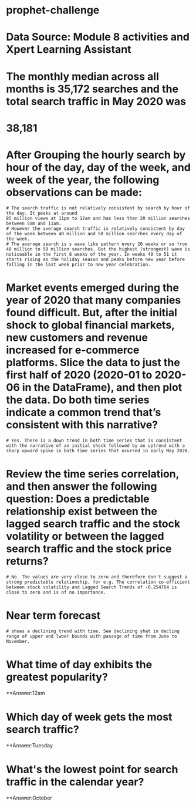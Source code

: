 # prophet-challenge
# Data Source: Module 8 activities and Xpert Learning Assistant
# The monthly median across all months is 35,172 searches and the total search traffic in May 2020 was 
# 38,181
# After Grouping the hourly search by hour of the day, day of the week, and week of the year, the following observations can be made:
    # The search traffic is not relatively consistent by search by hour of the day. It peaks at around
    85 million views at 11pm to 12am and has less than 20 million searches between 5am and 11am.
    # However the average search traffic is relatively consistent by day of the week between 40 million and 50 million searches every day of the week.
    # The average search is s wave like pattern every 20 weeks or so from 40 million to 50 million searches. But the highest (strongest) wave is noticeable in the first 8 weeks of the year. In weeks 40 to 51 it starts rising as the holiday season and peaks before new year before falling in the last week prior to new year celebration.
# Market events emerged during the year of 2020 that many companies found difficult. But, after the initial shock to global financial markets, new customers and revenue increased for e-commerce platforms. Slice the data to just the first half of 2020 (2020-01 to 2020-06 in the DataFrame), and then plot the data. Do both time series indicate a common trend that’s consistent with this narrative? 
    # Yes. There is a down trend in both time series that is consistent with the narrative of an initial shock followed by an uptrend with a sharp upward spike in both time series that ocurred in early May 2020.
# Review the time series correlation, and then answer the following question: Does a predictable relationship exist between the lagged search traffic and the stock volatility or between the lagged search traffic and the stock price returns?
    # No. The values are very close to zero and therefore don't suggest a strong predictable relationship, for e.g. The correlation co-efficient between stock volatility and Lagged Search Trends of -0.254764 is close to zero and is of no importance. 
# Near term forecast
    # shows a declining trend with time. See declining yhat in decling range of upper and lwoer bounds with passage of time from June to November. 
# What time of day exhibits the greatest popularity?

**Answer:12am
# Which day of week gets the most search traffic?

**Answer:Tuesday

# What's the lowest point for search traffic in the calendar year?

**Answer:October